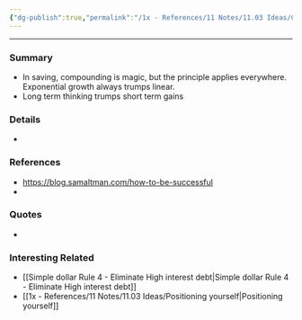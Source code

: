 ```yaml
---
{"dg-publish":true,"permalink":"/1x - References/11 Notes/11.03 Ideas/Compounding is magic/","noteIcon":""}
---
```


---

### Summary
- In saving, compounding is magic, but the principle applies everywhere. Exponential growth always trumps linear.
- Long term thinking trumps short term gains

### Details
- 

### References
- https://blog.samaltman.com/how-to-be-successful
- 

### Quotes
-

### Interesting Related
- [[Simple dollar Rule 4 - Eliminate High interest debt\|Simple dollar Rule 4 - Eliminate High interest debt]]
- [[1x - References/11 Notes/11.03 Ideas/Positioning yourself\|Positioning yourself]]
